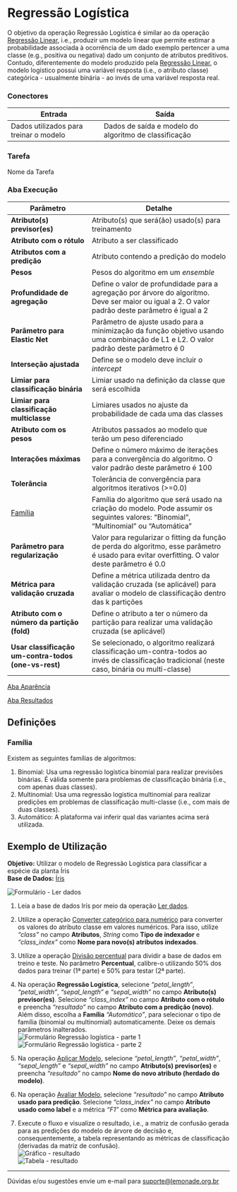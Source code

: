 # Regressão Logística

O objetivo da operação Regressão Logística é similar ao da operação [Regressão Linear][1], i.e., produzir um modelo linear que permite estimar a probabilidade associada à ocorrência de um dado exemplo pertencer a uma classe (e.g., positiva ou negativa) dado um conjunto de atributos preditivos. Contudo, diferentemente do modelo produzido pela [Regressão Linear][1], o modelo logístico possui uma variável resposta (i.e., o atributo classe) categórica - usualmente binária - ao invés de uma variável resposta real.

### Conectores
| Entrada | Saída |
| --- | --- |
| Dados utilizados para treinar o modelo | Dados de saída e modelo do algoritmo de classificação |

### Tarefa
Nome da Tarefa

### Aba Execução
| Parâmetro | Detalhe |
| --- | --- |
| **Atributo(s) previsor(es)** | Atributo(s) que será(ão) usado(s) para treinamento |
| **Atributo com o rótulo** | Atributo a ser classificado |
| **Atributos com a predição** | Atributo contendo a predição do modelo |
| **Pesos** | Pesos do algoritmo em um *ensemble* |
| **Profundidade de agregação** | Define o valor de profundidade para a agregação por árvore do algoritmo. Deve ser maior ou igual a 2. O valor padrão deste parâmetro é igual a 2 |
| **Parâmetro para Elastic Net** | Parâmetro de ajuste usado para a minimização da função objetivo usando uma combinação de L1 e L2. O valor padrão deste parâmetro é 0 |
| **Interseção ajustada** | Define se o modelo deve incluir o *intercept* |
| **Limiar para classificação binária** | Limiar usado na definição da classe que será escolhida |
| **Limiar para classificação multiclasse** | Limiares usados no ajuste da probabilidade de cada uma das classes |
| **Atributo com os pesos** | Atributos passados ao modelo que terão um peso diferenciado |
| **Interações máximas** | Define o número máximo de iterações para a convergência do algoritmo. O valor padrão deste parâmetro é 100 |
| **Tolerância** | Tolerância de convergência para algoritmos iterativos (>=0.0) |
| [Família] | Família do algoritmo que será usado na criação do modelo. Pode assumir os seguintes valores: “Binomial”, “Multinomial” ou “Automática” |
| **Parâmetro para regularização** | Valor para regularizar o fitting da função de perda do algoritmo, esse parâmetro é usado para evitar overfitting. O valor deste parâmetro é 0.0 |
| **Métrica para validação cruzada** | Define a métrica utilizada dentro da validação cruzada (se aplicável) para avaliar o modelo de classificação dentro das k partições |
| **Atributo com o número da partição (fold)** | Define o atributo a ter o número da partição para realizar uma validação cruzada (se aplicável) |
| **Usar classificação um-contra-todos (one-vs-rest)** | Se selecionado, o algoritmo realizará classificação um-contra-todos ao invés de classificação tradicional (neste caso, binária ou multi-classe) |

[Aba Aparência][2]

[Aba Resultados][3] 

## Definições
### Família
Existem as seguintes famílias de algoritmos:

1. Binomial: Usa uma regressão logística binomial para realizar previsões binárias. É válida somente para problemas de classificação binária (i.e., com apenas duas classes).
2. Multinomial: Usa uma regressão logística multinomial para realizar predições em problemas de classificação multi-classe (i.e., com mais de duas classes).
3. Automático: A plataforma vai inferir qual das variantes acima será utilizada.

## Exemplo de Utilização
**Objetivo:** Utilizar o modelo de Regressão Logística para classificar a espécie da planta Íris\
**Base de Dados:** [Íris][4]

![Formulário - Ler dados](/img/spark/aprendizado_de_maquina/classificacao_regressao_logistica/image2.png)

1. Leia a base de dados Irís por meio da operação [Ler dados][5].

2. Utilize a operação [Converter categórico para numérico][6] para converter os valores do atributo classe em valores numéricos. Para isso, utilize *“class”* no campo **Atributos**, *String* como **Tipo de indexador** e *“class_index”* como **Nome para novo(s) atributos indexados**.

3. Utilize a operação [Divisão percentual][7] para dividir a base de dados em treino e teste. No parâmetro **Percentual**, calibre-o utilizando 50% dos dados para treinar (1ª parte) e 50% para testar (2ª parte).

4. Na operação **Regressão Logística**, selecione *“petal_length”*, *“petal_width”*, *“sepal_length”* e *“sepal_width”* no campo **Atributo(s) previsor(es)**. Selecione *“class_index”* no campo **Atributo com o rótulo** e preencha *“resultado”* no campo **Atributo com a predição (novo)**. Além disso, escolha a **Família** *“Automático”*, para selecionar o tipo de família (binomial ou multinomial) automaticamente. Deixe os demais parâmetros inalterados.\
![Formulário Regressão logística - parte 1](/img/spark/aprendizado_de_maquina/classificacao_regressao_logistica/image4.png)
![Formulário Regressão logística - parte 2](/img/spark/aprendizado_de_maquina/classificacao_regressao_logistica/image1.png)

5. Na operação [Aplicar Modelo][8], selecione *“petal_length”*, *“petal_width”*, *“sepal_length”* e *“sepal_width”* no campo **Atributo(s) previsor(es)** e preencha *“resultado”* no campo **Nome do novo atributo (herdado do modelo)**. 

6. Na operação [Avaliar Modelo][9], selecione *“resultado”* no campo **Atributo usado para predição**. Selecione *“class_index”* no campo **Atributo usado como label** e a métrica *“F1”* como **Métrica para avaliação**. 

7. Execute o fluxo e visualize o resultado, i.e., a matriz de confusão gerada para as predições do modelo de árvore de decisão e, consequentemente, a tabela representando as métricas de classificação (derivadas da matriz de confusão).\
![Gráfico - resultado](/img/spark/aprendizado_de_maquina/classificacao_regressao_logistica/image3.png)\
![Tabela - resultado](/img/spark/aprendizado_de_maquina/classificacao_regressao_logistica/image5.png)


---
Dúvidas e/ou sugestões envie um e-mail para suporte@lemonade.org.br

[Família]: #familia
[1]: /pt-br/spark/aprendizado-de-maquina/regressor-linear.html
[2]: /pt-br/spark/documentacao-geral/documentacao-geral.html#aba-aparencia
[3]: /pt-br/spark/documentacao-geral/documentacao-geral.html#aba-resultados
[4]: /pt-br/spark/base-de-dados/#iris
[5]: /pt-br/spark/entrada-e-saida/ler-dados.html
[6]: /pt-br/spark/pre-processamento-de-dados/representacao-de-atributos-converter-categorico-para-numerico.html
[7]: /pt-br/spark/pre-processamento-de-dados/amostragem-divisao-percentual.html
[8]: /pt-br/spark/modelo-e-avaliacao/aplicar-modelo.html
[9]: /pt-br/spark/modelo-e-avaliacao/avaliar-modelo.html